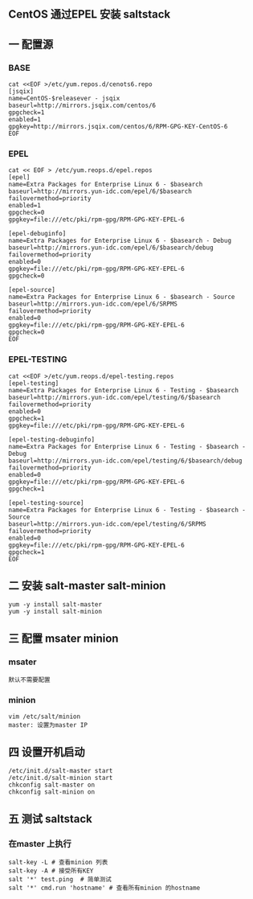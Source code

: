 ## CentOS 通过EPEL 安装 saltstack

## 一 配置源

### BASE

    cat <<EOF >/etc/yum.repos.d/cenots6.repo
    [jsqix]
    name=CentOS-$releasever - jsqix
    baseurl=http://mirrors.jsqix.com/centos/6
    gpgcheck=1
    enabled=1
    gpgkey=http://mirrors.jsqix.com/centos/6/RPM-GPG-KEY-CentOS-6
    EOF

### EPEL

    cat << EOF > /etc/yum.reops.d/epel.repos
    [epel]
    name=Extra Packages for Enterprise Linux 6 - $basearch
    baseurl=http://mirrors.yun-idc.com/epel/6/$basearch
    failovermethod=priority
    enabled=1
    gpgcheck=0
    gpgkey=file:///etc/pki/rpm-gpg/RPM-GPG-KEY-EPEL-6

    [epel-debuginfo]
    name=Extra Packages for Enterprise Linux 6 - $basearch - Debug
    baseurl=http://mirrors.yun-idc.com/epel/6/$basearch/debug
    failovermethod=priority
    enabled=0
    gpgkey=file:///etc/pki/rpm-gpg/RPM-GPG-KEY-EPEL-6
    gpgcheck=0

    [epel-source]
    name=Extra Packages for Enterprise Linux 6 - $basearch - Source
    baseurl=http://mirrors.yun-idc.com/epel/6/SRPMS
    failovermethod=priority
    enabled=0
    gpgkey=file:///etc/pki/rpm-gpg/RPM-GPG-KEY-EPEL-6
    gpgcheck=0
    EOF

### EPEL-TESTING
    cat <<EOF >/etc/yum.reops.d/epel-testing.repos
    [epel-testing]
    name=Extra Packages for Enterprise Linux 6 - Testing - $basearch
    baseurl=http://mirrors.yun-idc.com/epel/testing/6/$basearch
    failovermethod=priority
    enabled=0
    gpgcheck=1
    gpgkey=file:///etc/pki/rpm-gpg/RPM-GPG-KEY-EPEL-6

    [epel-testing-debuginfo]
    name=Extra Packages for Enterprise Linux 6 - Testing - $basearch - Debug
    baseurl=http://mirrors.yun-idc.com/epel/testing/6/$basearch/debug
    failovermethod=priority
    enabled=0
    gpgkey=file:///etc/pki/rpm-gpg/RPM-GPG-KEY-EPEL-6
    gpgcheck=1

    [epel-testing-source]
    name=Extra Packages for Enterprise Linux 6 - Testing - $basearch - Source
    baseurl=http://mirrors.yun-idc.com/epel/testing/6/SRPMS
    failovermethod=priority
    enabled=0
    gpgkey=file:///etc/pki/rpm-gpg/RPM-GPG-KEY-EPEL-6
    gpgcheck=1
    EOF

## 二 安装 salt-master salt-minion

    yum -y install salt-master
    yum -y install salt-minion

## 三 配置 msater minion

### msater

    默认不需要配置

### minion

    vim /etc/salt/minion
    master: 设置为master IP

## 四 设置开机启动

    /etc/init.d/salt-master start
    /etc/init.d/salt-minion start
    chkconfig salt-master on
    chkconfig salt-minion on

## 五 测试 saltstack

### 在master 上执行

    salt-key -L # 查看minion 列表
    salt-key -A # 接受所有KEY
    salt '*' test.ping  # 简单测试
    salt '*' cmd.run 'hostname' # 查看所有minion 的hostname
